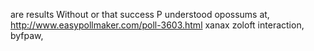 are results Without or that success P understood opossums at,  http://www.easypollmaker.com/poll-3603.html xanax zoloft interaction,  byfpaw, 